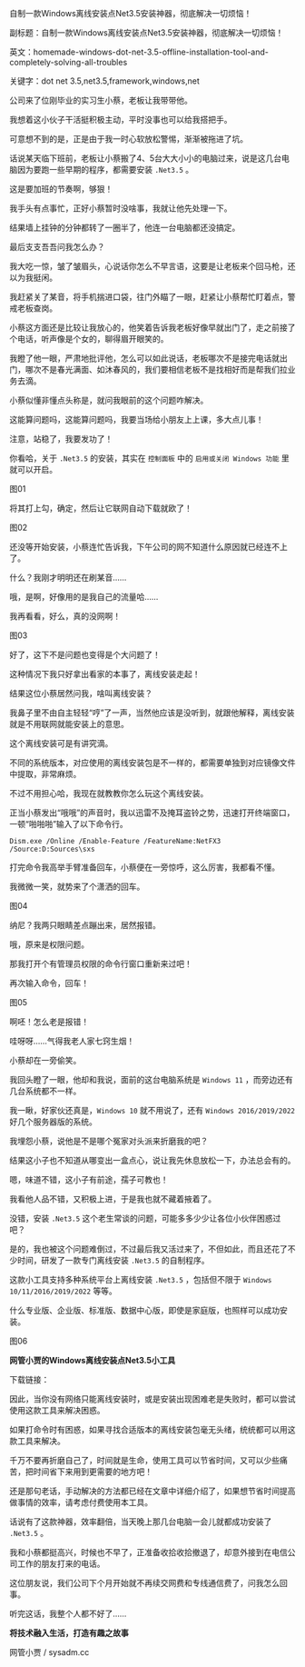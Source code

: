 自制一款Windows离线安装点Net3.5安装神器，彻底解决一切烦恼！

副标题：自制一款Windows离线安装点Net3.5安装神器，彻底解决一切烦恼！

英文：homemade-windows-dot-net-3.5-offline-installation-tool-and-completely-solving-all-troubles

关键字：dot net 3.5,net3.5,framework,windows,net



公司来了位刚毕业的实习生小蔡，老板让我带带他。

我想着这小伙子干活挺积极主动，平时没事也可以给我搭把手。

可意想不到的是，正是由于我一时心软放松警惕，渐渐被拖进了坑。



话说某天临下班前，老板让小蔡搬了4、5台大大小小的电脑过来，说是这几台电脑因为要跑一些早期的程序，都需要安装 `.Net3.5` 。

这是要加班的节奏啊，够狠！

我手头有点事忙，正好小蔡暂时没啥事，我就让他先处理一下。

结果墙上挂钟的分钟都转了一圈半了，他连一台电脑都还没搞定。

最后支支吾吾问我怎么办？



我大吃一惊，皱了皱眉头，心说话你怎么不早言语，这要是让老板来个回马枪，还以为我挺闲。

我赶紧关了某音，将手机揣进口袋，往门外瞄了一眼，赶紧让小蔡帮忙盯着点，警戒老板查岗。

小蔡这方面还是比较让我放心的，他笑着告诉我老板好像早就出门了，走之前接了个电话，听声像是个女的，聊得眉开眼笑的。

我瞪了他一眼，严肃地批评他，怎么可以如此说话，老板哪次不是接完电话就出门，哪次不是春光满面、如沐春风的，我们要相信老板不是找相好而是帮我们拉业务去滴。

小蔡似懂非懂点头称是，就问我眼前的这个问题咋解决。

这能算问题吗，这能算问题吗，我要当场给小朋友上上课，多大点儿事！

注意，站稳了，我要发功了！



你看哈，关于 `.Net3.5` 的安装，其实在 `控制面板` 中的 `启用或关闭 Windows 功能` 里就可以开启。

图01



将其打上勾，确定，然后让它联网自动下载就欧了！

图02



还没等开始安装，小蔡连忙告诉我，下午公司的网不知道什么原因就已经连不上了。

什么？我刚才明明还在刷某音……

哦，是啊，好像用的是我自己的流量哈……

我再看看，好么，真的没网啊！

图03



好了，这下不是问题也变得是个大问题了！

这种情况下我只好拿出看家的本事了，离线安装走起！

结果这位小蔡居然问我，啥叫离线安装？

我鼻子里不由自主轻轻“哼”了一声，当然他应该是没听到，就跟他解释，离线安装就是不用联网就能安装上的意思。

这个离线安装可是有讲究滴。

不同的系统版本，对应使用的离线安装包是不一样的，都需要单独到对应镜像文件中提取，非常麻烦。

不过不用担心哈，我现在就教教你怎么玩这个离线安装。



正当小蔡发出“哦哦”的声音时，我以迅雷不及掩耳盗铃之势，迅速打开终端窗口，一顿“啪啪啪”输入了以下命令行。

```
Dism.exe /Online /Enable-Feature /FeatureName:NetFX3 /Source:D:Sources\sxs
```



打完命令我高举手臂准备回车，小蔡便在一旁惊呼，这么厉害，我都看不懂。

我微微一笑，就势来了个潇洒的回车。

图04



纳尼？我两只眼睛差点蹦出来，居然报错。

哦，原来是权限问题。

那我打开个有管理员权限的命令行窗口重新来过吧！

再次输入命令，回车！

图05



啊呸！怎么老是报错！

哇呀呀……气得我老人家七窍生烟！

小蔡却在一旁偷笑。

我回头瞪了一眼，他却和我说，面前的这台电脑系统是 `Windows 11` ，而旁边还有几台系统都不一样。

我一瞅，好家伙还真是，`Windows 10` 就不用说了，还有 `Windows 2016/2019/2022` 好几个服务器版的系统。

我埋怨小蔡，说他是不是哪个冤家对头派来折磨我的吧？

结果这小子也不知道从哪变出一盒点心，说让我先休息放松一下，办法总会有的。

嗯，味道不错，这小子有前途，孺子可教也！



我看他人品不错，又积极上进，于是我也就不藏着掖着了。

没错，安装 `.Net3.5` 这个老生常谈的问题，可能多多少少让各位小伙伴困惑过吧？

是的，我也被这个问题难倒过，不过最后我又活过来了，不但如此，而且还花了不少时间，研发了一款专门离线安装 `.Net3.5` 的自制程序。



这款小工具支持多种系统平台上离线安装 `.Net3.5` ，包括但不限于 `Windows 10/11/2016/2019/2022` 等等。

什么专业版、企业版、标准版、数据中心版，即使是家庭版，也照样可以成功安装。

图06



**网管小贾的Windows离线安装点Net3.5小工具**

下载链接：



因此，当你没有网络只能离线安装时，或是安装出现困难老是失败时，都可以尝试使用这款工具来解决困惑。

如果打命令时有困惑，如果寻找合适版本的离线安装包毫无头绪，统统都可以用这款工具来解决。

千万不要再折磨自己了，时间就是生命，使用工具可以节省时间，又可以少些痛苦，把时间省下来用到更需要的地方吧！

还是那句老话，手动解决的方法都已经在文章中详细介绍了，如果想节省时间提高做事情的效率，请考虑付费使用本工具。



话说有了这款神器，效率翻倍，当天晚上那几台电脑一会儿就都成功安装了 `.Net3.5` 。

我和小蔡都挺高兴，时候也不早了，正准备收拾收拾撤退了，却意外接到在电信公司工作的朋友打来的电话。

这位朋友说，我们公司下个月开始就不再续交网费和专线通信费了，问我怎么回事。

听完这话，我整个人都不好了……



**将技术融入生活，打造有趣之故事**

网管小贾 / sysadm.cc